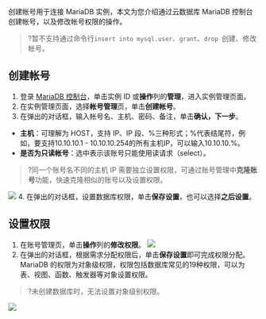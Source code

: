创建帐号用于连接 MariaDB 实例，本文为您介绍通过云数据库 MariaDB 控制台创建帐号，以及修改帐号权限的操作。
>?暂不支持通过命令行`insert into mysql.user`、`grant`、`drop `创建、修改帐号。

## 创建帐号
1. 登录 [MariaDB 控制台](https://console.cloud.tencent.com/mariadb)，单击实例 ID 或**操作**列的**管理**，进入实例管理页面。
2. 在实例管理页面，选择**帐号管理**页，单击**创建帐号**。
3. 在弹出的对话框，输入帐号名、主机、密码、备注，单击**确认，下一步**。
 - **主机**：可理解为 HOST，支持 IP、IP 段、%三种形式；%代表结尾符，例如，要支持10.10.10.1 - 10.10.10.254的所有主机IP，可以输入10.10.10.%。
 - **是否为只读帐号**：选中表示该账号只能使用读请求（select）。
>?同一个账号名不同的主机 IP 需要独立设置权限，可通过账号管理中**克隆账号**功能，快速克隆相似的账号以及设置权限。
>
![](https://main.qcloudimg.com/raw/eda758408c3d0998fbf7c21c3a265bca.png)
4. 在弹出的对话框，设置数据库权限，单击**保存设置**，也可以选择**之后设置**。

## 设置权限
1. 在账号管理页，单击**操作**列的**修改权限**。
![](https://main.qcloudimg.com/raw/d99d1c24ead8d610a8fd50cc723e3793.png)
2. 在弹出的对话框，根据需求分配权限后，单击**保存设置**即可完成权限分配。
MariaDB 的权限为对象级权限，权限包括数据库常见的19种权限，可以为表、视图、函数、触发器等对象设置权限。
>?未创建数据库时，无法设置对象级别权限。
>
![](https://qcloudimg.tencent-cloud.cn/raw/d68d92f8f57f568bb9e89fc614d17291.png)


